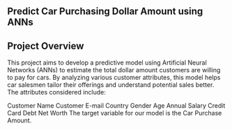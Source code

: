 ## Predict Car Purchasing Dollar Amount using ANNs

## Project Overview

This project aims to develop a predictive model using Artificial Neural Networks (ANNs) to estimate the total dollar amount customers are willing to pay for cars. By analyzing various customer attributes, this model helps car salesmen tailor their offerings and understand potential sales better. The attributes considered include:

Customer Name
Customer E-mail
Country
Gender
Age
Annual Salary
Credit Card Debt
Net Worth
The target variable for our model is the Car Purchase Amount.
<!---
## Technologies Used

Python 3.x
Pandas: For data manipulation and analysis.
NumPy: For numerical operations.
Matplotlib: For creating static, interactive, and animated visualizations in Python.
Seaborn: For making statistical graphics in Python.
TensorFlow: For building and training the ANN model (assumed but not listed in initial libraries).
--->
